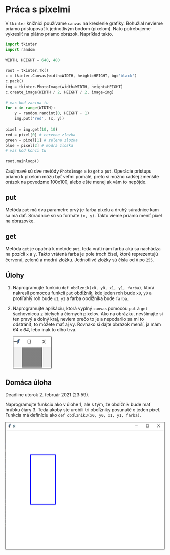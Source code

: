 # Práca s pixelmi

V `tkinter` knižnici používame `canvas` na kreslenie grafiky. Bohužial nevieme priamo pristupovať k jednotlivým bodom (pixelom). Nato potrebujeme vykresliť na plátno priamo obrázok. Napríklad takto. 

```py
import tkinter
import random

WIDTH, HEIGHT = 640, 480

root = tkinter.Tk()
c = tkinter.Canvas(width=WIDTH, height=HEIGHT, bg='black')
c.pack()
img = tkinter.PhotoImage(width=WIDTH, height=HEIGHT)
c.create_image(WIDTH / 2, HEIGHT / 2, image=img)

# vas kod zacina tu
for x in range(WIDTH):
    y = random.randint(0, HEIGHT - 1)
    img.put('red', (x, y))

pixel = img.get(10, 10)
red = pixel[0] # cervene zlozka
green = pixel[1] # zelena zlozka
blue = pixel[2] # modra zlozka
# vas kod konci tu

root.mainloop()
```

Zaujímavé sú dve metódy `PhotoImage` a to `get` a `put`. Operácie prístupu priamo k pixelom môžu byť veľmi pomalé, preto si možno radšej zmenšite orázok na povedzme 100x100, alebo ešte menej ak vám to nepôjde. 

## put

Metóda `put` má dva parametre prvý je farba pixelu a druhý súradnice kam sa má dať. Súradnice sú vo formáte `(x, y)`. Takto vieme priamo meniť pixel na obrazovke. 

## get

Metóda `get` je opačná k metóde `put`, teda vráti nám farbu aká sa nachádza na pozícií `x` a `y`. Takto vrátená farba je pole troch čísel, ktoré reprezentujú červenú, zelenú a modrú zložku. Jednotlivé zložky sú čísla od `0` po `255`.

## Úlohy

1. Naprogramujte funkciu `def obdlznik(x0, y0, x1, y1, farba)`, ktorá nakreslí pomocou funkcií `put` obdĺžnik, kde jeden roh bude `x0`, `y0` a protiľahlý roh bude `x1`, `y1` a farba obdĺžnika bude `farba`. 
2. Naprogramujte aplikáciu, ktorá vyplný `canvas` pomocou `put` a `get` šachovnicou z bielych a čiernych pixelov. Ako na obrázku, nevšímajte si ten pravý a dolný kraj, neviem prečo to je a nepodarilo sa mi to odstrániť, to môžete mať aj vy. Rovnako si dajte obrázok menší, ja mám *64 x 64*, lebo inak to dlho trvá. 

   ![Sachovnica](./13-pixels/sachovnica.png)

## Domáca úloha 

Deadline utorok 2. február 2021 (23:59).

Naprogramujte funkciu ako v úlohe 1, ale s tým, že obdĺžnik bude mať hrúbku čiary 3. Teda akoby ste urobili tri obdĺžniky posunuté o jeden pixel. Funkcia má definíciu ako `def obdlznik3(x0, y0, x1, y1, farba)`.

![Obdlznik3](./13-pixels/obdlznik3.png)
